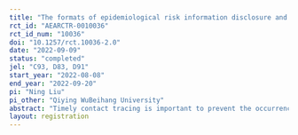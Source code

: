 ```yaml
---
title: "The formats of epidemiological risk information disclosure and citizens’ voluntary self-reporting for close contact: report accuracy, time consumption, and privacy concerns"
rct_id: "AEARCTR-0010036"
rct_id_num: "10036"
doi: "10.1257/rct.10036-2.0"
date: "2022-09-09"
status: "completed"
jel: "C93, D83, D91"
start_year: "2022-08-08"
end_year: "2022-09-20"
pi: "Ning Liu"
pi_other: "Qiying WuBeihang University"
abstract: "Timely contact tracing is important to prevent the occurrence and control the spread of an infectious disease. To complement the active case investigation and contact tracing, one often adopted practice is to publish lists of times and locations of risk and ask citizens to engage in self-reporting in case they find that they have visited the listed places in the corresponding time windows. This study tries to provide the first experimental study on how different formats to display the times and locations of risk affect the accuracy of self-reporting. Our task for the subjects is to read a list of times and locations of risk within a three-day window and compare the list with their own route of visits to decide whether to report being a close-contact or not. We construct the hypothetical lists and routes of visits of the subjects using published lists in the past, varying the length of the list, the routes of visits, and whether there is an overlap between the two for across tasks. The baseline treatment of display format is to sort places and times of risk by individuals with positive nucleic acid test. We compare subjects’ self-report accuracy with two alternative formats: sorting the information by locations, and by time, eliminating link between individuals and the places of risk. We hypothesize that the accuracy in the two alternative formats, in which information is organized in an easier way for search, is higher than the baseline treatment. We will also measure individuals’ privacy concerns regarding the list of risk information and expect the alternative formats to lead to lower concerns of privacy. Another dependent variable to consider is the time spent for the task."
layout: registration
---
```


